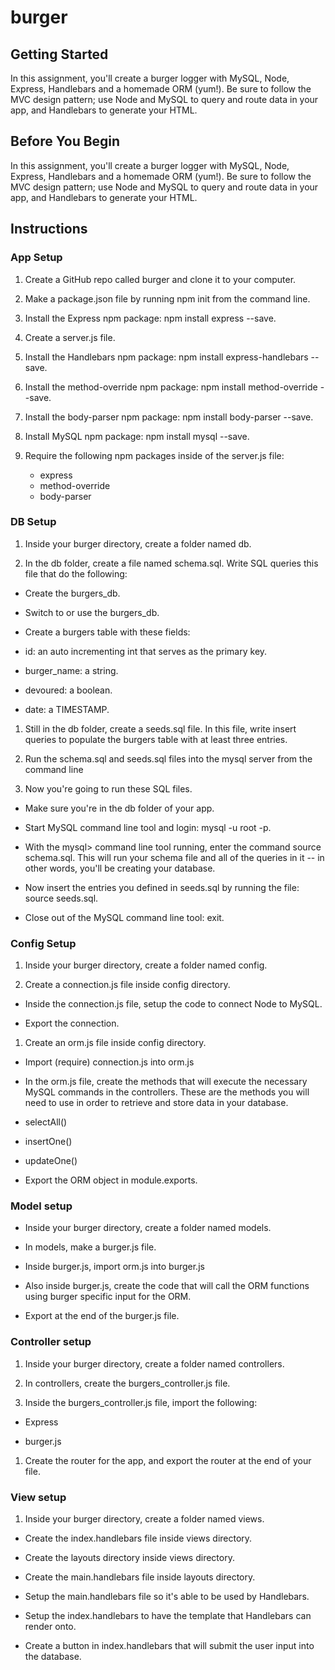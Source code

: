 # burger

## Getting Started
In this assignment, you'll create a burger logger with MySQL, Node, Express, Handlebars and a homemade ORM (yum!). Be sure to follow the MVC design pattern; use Node and MySQL to query and route data in your app, and Handlebars to generate your HTML.

## Before You Begin

In this assignment, you'll create a burger logger with MySQL, Node, Express, Handlebars and a homemade ORM (yum!). Be sure to follow the MVC design pattern; use Node and MySQL to query and route data in your app, and Handlebars to generate your HTML.

## Instructions
### App Setup

1. Create a GitHub repo called burger and clone it to your computer.

2. Make a package.json file by running npm init from the command line.

3. Install the Express npm package: npm install express --save.

4. Create a server.js file.

5. Install the Handlebars npm package: npm install express-handlebars --save.

6. Install the method-override npm package: npm install method-override --save.

7. Install the body-parser npm package: npm install body-parser --save.

8. Install MySQL npm package: npm install mysql --save.

9. Require the following npm packages inside of the server.js file:
	* express
	* method-override
	* body-parser

### DB Setup

1. Inside your burger directory, create a folder named db.

2. In the db folder, create a file named schema.sql. Write SQL queries this file that do the following:

* Create the burgers_db.

* Switch to or use the burgers_db.

* Create a burgers table with these fields:

- id: an auto incrementing int that serves as the primary key.

- burger_name: a string.

- devoured: a boolean.

- date: a TIMESTAMP.

1. Still in the db folder, create a seeds.sql file. In this file, write insert queries to populate the burgers table with at least three entries.

2. Run the schema.sql and seeds.sql files into the mysql server from the command line

3. Now you're going to run these SQL files. 

* Make sure you're in the db folder of your app.

* Start MySQL command line tool and login: mysql -u root -p.

* With the mysql> command line tool running, enter the command source schema.sql. This will run your schema file and all of the queries in it -- in other words, you'll be creating your database.

* Now insert the entries you defined in seeds.sql by running the file: source seeds.sql.

* Close out of the MySQL command line tool: exit.

### Config Setup
1. Inside your burger directory, create a folder named config.

2. Create a connection.js file inside config directory.

* Inside the connection.js file, setup the code to connect Node to MySQL.

* Export the connection.

1. Create an orm.js file inside config directory.

* Import (require) connection.js into orm.js

* In the orm.js file, create the methods that will execute the necessary MySQL commands in the controllers. These are the methods you will need to use in order to retrieve and store data in your database.

- selectAll() 

- insertOne() 

- updateOne() 

* Export the ORM object in module.exports.

### Model setup
* Inside your burger directory, create a folder named models.

- In models, make a burger.js file.

- Inside burger.js, import orm.js into burger.js

- Also inside burger.js, create the code that will call the ORM functions using burger specific input for the ORM.

- Export at the end of the burger.js file.

### Controller setup

1. Inside your burger directory, create a folder named controllers.

2. In controllers, create the burgers_controller.js file.

3. Inside the burgers_controller.js file, import the following:

*  Express

* burger.js

1. Create the router for the app, and export the router at the end of your file.

### View setup

1. Inside your burger directory, create a folder named views.
	
* Create the index.handlebars file inside views directory.

* Create the layouts directory inside views directory.

- Create the main.handlebars file inside layouts directory.

- Setup the main.handlebars file so it's able to be used by Handlebars.

- Setup the index.handlebars to have the template that Handlebars can render onto.

- Create a button in index.handlebars that will submit the user input into the database.